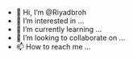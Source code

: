 - 👋 Hi, I’m @Riyadbroh
- 👀 I’m interested in ...
- 🌱 I’m currently learning ...
- 💞️ I’m looking to collaborate on ...
- 📫 How to reach me ...

<!---
Riyadbroh/Riyadbroh is a ✨ special ✨ repository because its `README.md` (this file) appears on your GitHub profile.
You can click the Preview link to take a look at your changes.
--->
